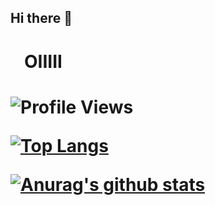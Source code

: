 <link rel="stylesheet" type="text/css" media="all" href="styles.css" />

## Hi there 👋

<h1 style="padding-left:22px">OIIIII<h1>

![Profile Views](https://komarev.com/ghpvc/?username=kaueemanuel)

<p style="margin-left: -22px; margin-right: -22px">
  
[![Top Langs](https://github-readme-stats.vercel.app/api/top-langs/?username=kaueemanuel&layout=compact&hide_border=true)](https://github.com/anuraghazra/github-readme-stats)

[![Anurag's github stats](https://github-readme-stats.vercel.app/api?username=kaueemanuel&show_icons=true&hide_border=true&&hide=contribs)](https://github.com/anuraghazra/github-readme-stats)

</p>
